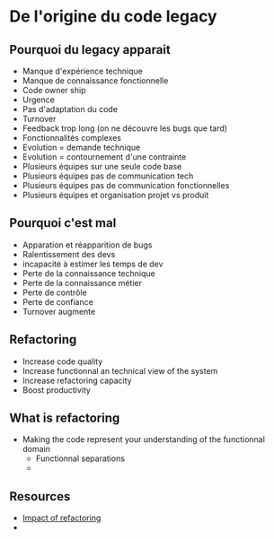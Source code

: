 # De l'origine du code legacy

## Pourquoi du legacy apparait

- Manque d'expérience technique
- Manque de connaissance fonctionnelle
- Code owner ship
- Urgence
- Pas d'adaptation du code
- Turnover
- Feedback trop long (on ne découvre les bugs que tard)
- Fonctionnalités complexes
- Evolution = demande technique
- Evolution = contournement d'une contrainte
- Plusieurs équipes sur une seule code base
- Plusieurs équipes pas de communication tech
- Plusieurs équipes pas de communication fonctionnelles
- Plusieurs équipes et organisation projet vs produit

## Pourquoi c'est mal

- Apparation et réapparition de bugs
- Ralentissement des devs
- incapacité à estimer les temps de dev
- Perte de la connaissance technique
- Perte de la connaissance métier
- Perte de contrôle
- Perte de confiance
- Turnover augmente

## Refactoring 
- Increase code quality
- Increase functionnal an technical view of the system
- Increase refactoring capacity
- Boost productivity

## What is refactoring
- Making the code represent your understanding of the functionnal domain
	- Functionnal separations
	- 
	
## Resources
- [Impact of refactoring](https://link.springer.com/content/pdf/10.1007%2F978-3-540-85279-7_20.pdf) 
- 